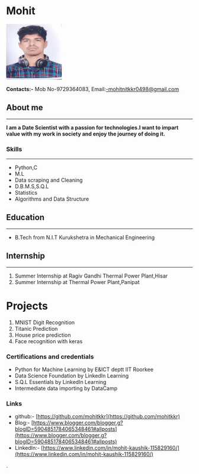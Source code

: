 # Mohit                                                                           
<img src="dp.jpeg" alt="Kitten" width="150" height="150" />


**Contacts:-**
Mob No-9729364083,
Email:-mohitnitkkr0498@gmail.com

## About me
---
**I am a  Date Scientist with a passion for technologies.I want to impart value with my work in society and enjoy the journey of doing it.**

### Skills
---
- Python,C
- M.L
- Data scraping and Cleaning
- D.B.M.S,S.Q.L
- Statistics 
- Algorithms and Data Structure

## Education
---
- B.Tech from N.I.T Kurukshetra in Mechanical Engineering
## Internship
---
1. Summer Internship at Ragiv Gandhi Thermal Power Plant,Hisar
2. Summer Internship at  Thermal Power Plant,Panipat

# Projects
1. MNIST Digit Recognition
2. Titanic Prediction
3. House price prediction
4. Face recognition with keras

### Certifications and credentials
- Python for Machine Learning by E&ICT deptt IIT Roorkee
- Data Science Foundation by LinkedIn Learning
- S.Q.L Essentials by LinkedIn Learning
- Intermediate data importing by DataCamp

### Links
- github:- [https://github.com/mohitkkr](https://github.com/mohitkkr)
- Blog:- [https://www.blogger.com/blogger.g?blogID=5904851784065348461#allposts](https://www.blogger.com/blogger.g?blogID=5904851784065348461#allposts)
- LinkedIn:- [https://www.linkedin.com/in/mohit-kaushik-115829160/](https://www.linkedin.com/in/mohit-kaushik-115829160/)


.


